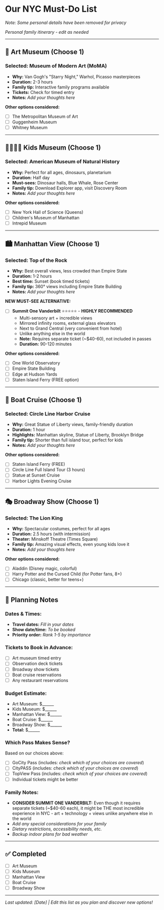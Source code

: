 # Our NYC Must-Do List


*Note: Some personal details have been removed for privacy*

*Personal family itinerary - edit as needed*

---

## 🎨 **Art Museum** (Choose 1)

### **Selected:** Museum of Modern Art (MoMA)
- **Why:** Van Gogh's "Starry Night," Warhol, Picasso masterpieces
- **Duration:** 2-3 hours
- **Family tip:** Interactive family programs available
- **Tickets:** Check for timed entry
- **Notes:** _Add your thoughts here_

**Other options considered:**
- [ ] The Metropolitan Museum of Art
- [ ] Guggenheim Museum
- [ ] Whitney Museum

---

## 👨‍👩‍👧‍👦 **Kids Museum** (Choose 1)

### **Selected:** American Museum of Natural History
- **Why:** Perfect for all ages, dinosaurs, planetarium
- **Duration:** Half day
- **Must-sees:** Dinosaur halls, Blue Whale, Rose Center
- **Family tip:** Download Explorer app, visit Discovery Room
- **Notes:** _Add your thoughts here_

**Other options considered:**
- [ ] New York Hall of Science (Queens)
- [ ] Children's Museum of Manhattan
- [ ] Intrepid Museum

---

## 🏙️ **Manhattan View** (Choose 1)

### **Selected:** Top of the Rock
- **Why:** Best overall views, less crowded than Empire State
- **Duration:** 1-2 hours
- **Best time:** Sunset (book timed tickets)
- **Family tip:** 360° views including Empire State Building
- **Notes:** _Add your thoughts here_

**NEW MUST-SEE ALTERNATIVE:** 
- [ ] **Summit One Vanderbilt** ⭐⭐⭐⭐⭐ - **HIGHLY RECOMMENDED**
  - Multi-sensory art + incredible views
  - Mirrored infinity rooms, external glass elevators
  - Next to Grand Central (very convenient from hotel)
  - Unlike anything else in the world
  - **Note:** Requires separate ticket (~$40-60), not included in passes
  - **Duration:** 90-120 minutes

**Other options considered:**
- [ ] One World Observatory
- [ ] Empire State Building
- [ ] Edge at Hudson Yards
- [ ] Staten Island Ferry (FREE option)

---

## 🚢 **Boat Cruise** (Choose 1)

### **Selected:** Circle Line Harbor Cruise
- **Why:** Great Statue of Liberty views, family-friendly duration
- **Duration:** 1 hour
- **Highlights:** Manhattan skyline, Statue of Liberty, Brooklyn Bridge
- **Family tip:** Shorter than full island tour, perfect for kids
- **Notes:** _Add your thoughts here_

**Other options considered:**
- [ ] Staten Island Ferry (FREE)
- [ ] Circle Line Full Island Tour (3 hours)
- [ ] Statue at Sunset Cruise
- [ ] Harbor Lights Evening Cruise

---

## 🎭 **Broadway Show** (Choose 1)

### **Selected:** The Lion King
- **Why:** Spectacular costumes, perfect for all ages
- **Duration:** 2.5 hours (with intermission)
- **Theater:** Minskoff Theatre (Times Square)
- **Family tip:** Amazing visual effects, even young kids love it
- **Notes:** _Add your thoughts here_

**Other options considered:**
- [ ] Aladdin (Disney magic, colorful)
- [ ] Harry Potter and the Cursed Child (for Potter fans, 8+)
- [ ] Chicago (classic, better for teens+)

---

## 📝 **Planning Notes**

### **Dates & Times:**
- **Travel dates:** _Fill in your dates_
- **Show date/time:** _To be booked_
- **Priority order:** _Rank 1-5 by importance_

### **Tickets to Book in Advance:**
- [ ] Art museum timed entry
- [ ] Observation deck tickets
- [ ] Broadway show tickets
- [ ] Boat cruise reservations
- [ ] Any restaurant reservations

### **Budget Estimate:**
- Art Museum: $______
- Kids Museum: $______
- Manhattan View: $______
- Boat Cruise: $______
- Broadway Show: $______
- **Total:** $______

### **Which Pass Makes Sense?**
Based on our choices above:
- [ ] GoCity Pass (includes: _check which of your choices are covered_)
- [ ] CityPASS (includes: _check which of your choices are covered_)
- [ ] TopView Pass (includes: _check which of your choices are covered_)
- [ ] Individual tickets might be better

### **Family Notes:**
- **CONSIDER SUMMIT ONE VANDERBILT:** Even though it requires separate tickets (~$40-60 each), it might be THE most incredible experience in NYC - art + technology + views unlike anywhere else in the world
- _Add any special considerations for your family_
- _Dietary restrictions, accessibility needs, etc._
- _Backup indoor plans for bad weather_

---

## ✅ **Completed**
- [ ] Art Museum
- [ ] Kids Museum  
- [ ] Manhattan View
- [ ] Boat Cruise
- [ ] Broadway Show

---

*Last updated: [Date] | Edit this list as you plan and discover new options!*
